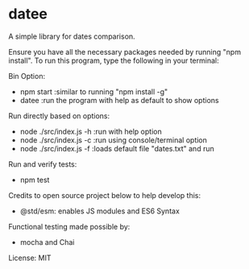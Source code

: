 # datee
A simple library for dates comparison. 

Ensure you have all the necessary packages needed by running "npm install".
To run this program, type the following in your terminal:

Bin Option: 
- npm start  :similar to running "npm install -g"
- datee      :run the program with help as default to show options  

Run directly based on options:
- node ./src/index.js -h   :run with help option
- node ./src/index.js -c   :run using console/terminal option
- node ./src/index.js -f   :loads default file "dates.txt" and run

Run and verify tests:
- npm test

Credits to open source project below to help develop this:
 - @std/esm: enables JS modules and ES6 Syntax
 
Functional testing made possible by: 
 - mocha and Chai

License: MIT

